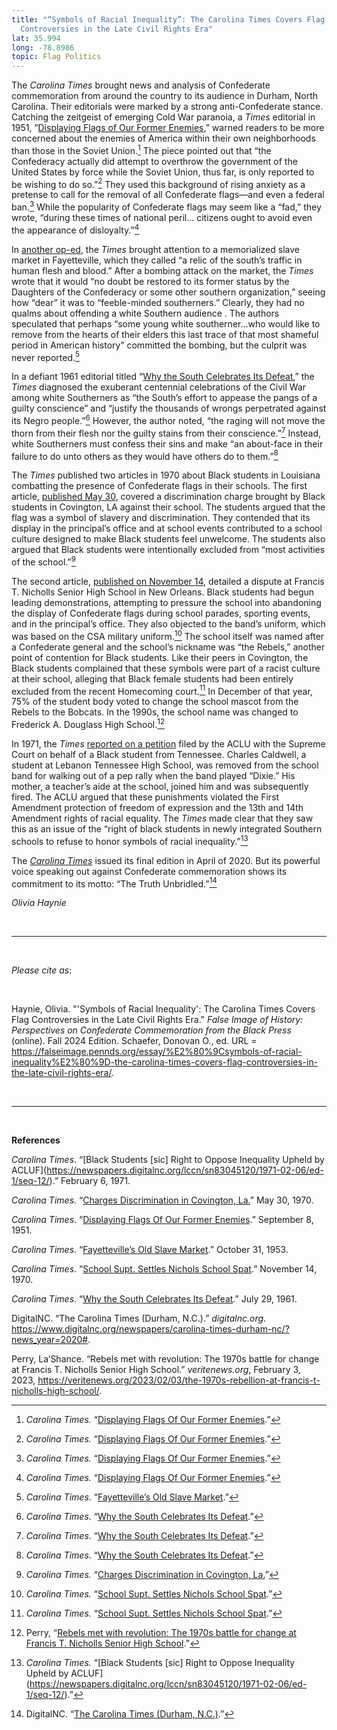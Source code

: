 ```yaml
---
title: "“Symbols of Racial Inequality”: The Carolina Times Covers Flag
  Controversies in the Late Civil Rights Era"
lat: 35.994
long: -78.8986
topic: Flag Politics
---
```

The *Carolina Times* brought news and analysis of Confederate commemoration from around the country to its audience in Durham, North Carolina. Their editorials were marked by a strong anti-Confederate stance. Catching the zeitgeist of emerging Cold War paranoia, a *Times* editorial in 1951, “[Displaying Flags of Our Former Enemies](https://newspapers.digitalnc.org/lccn/2020258288/1951-09-08/ed-1/seq-2/),” warned readers to be more concerned about the enemies of America within their own neighborhoods than those in the Soviet Union.[^1] The piece pointed out that “the Confederacy actually did attempt to overthrow the government of the United States by force while the Soviet Union, thus far, is only reported to be wishing to do so.”[^2] They used this background of rising anxiety as a pretense to call for the removal of all Confederate flags—and even a federal ban.[^3] While the popularity of Confederate flags may seem like a “fad,” they wrote, “during these times of national peril… citizens ought to avoid even the appearance of disloyalty.”[^4]

In [another op-ed](https://newspapers.digitalnc.org/search/pages/results/?proxtext=&proxdistance=&ortext=&andtext=fayetteville%27s+old+slave+market&phrasetext=&county=&date1=&date2=&lccn=sn83045120&lccn=2020258288&page=2&sort=date), the *Times* brought attention to a memorialized slave market in Fayetteville, which they called “a relic of the south’s traffic in human flesh and blood.” After a bombing attack on the market, the *Times* wrote that it would “no doubt be restored to its former status by the Daughters of the Confederacy or some other southern organization,” seeing how “dear” it was to “feeble-minded southerners.” Clearly, they had no qualms about offending a white Southern audience . The authors speculated that perhaps “some young white southerner...who would like to remove from the hearts of their elders this last trace of that most shameful period in American history” committed the bombing, but the culprit was never reported.[^5]

In a defiant 1961 editorial titled “[Why the South Celebrates Its Defeat](https://newspapers.digitalnc.org/lccn/sn83045120/1961-07-29/ed-1/seq-2/),” the *Times* diagnosed the exuberant centennial celebrations of the Civil War among white Southerners as “the South’s effort to appease the pangs of a guilty conscience” and “justify the thousands of wrongs perpetrated against its Negro people.”[^6] However, the author noted, “the raging will not move the thorn from their flesh nor the guilty stains from their conscience.”[^7] Instead, white Southerners must confess their sins and make “an about-face in their failure to do unto others as they would have others do to them.”[^8]

The *Times* published two articles in 1970 about Black students in Louisiana combatting the presence of Confederate flags in their schools. The first article, [published May 30](https://newspapers.digitalnc.org/lccn/sn83045120/1970-05-30/ed-1/seq-15/), covered a discrimination charge brought by Black students in Covington, LA against their school. The students argued that the flag was a symbol of slavery and discrimination. They contended that its display in the principal’s office and at school events contributed to a school culture designed to make Black students feel unwelcome. The students also argued that Black students were intentionally excluded from “most activities of the school.”[^9]

The second article, [published on November 14](https://newspapers.digitalnc.org/lccn/sn83045120/1970-11-14/ed-1/seq-13/), detailed a dispute at Francis T. Nicholls Senior High School in New Orleans. Black students had begun leading demonstrations, attempting to pressure the school into abandoning the display of Confederate flags during school parades, sporting events, and in the principal’s office. They also objected to the band’s uniform, which was based on the CSA military uniform.[^10] The school itself was named after a Confederate general and the school’s nickname was “the Rebels,” another point of contention for Black students. Like their peers in Covington, the Black students complained that these symbols were part of a racist culture at their school, alleging that Black female students had been entirely excluded from the recent Homecoming court.[^11] In December of that year, 75% of the student body voted to change the school mascot from the Rebels to the Bobcats. In the 1990s, the school name was changed to Frederick A. Douglass High School.[^12]

In 1971, the *Times* [reported on a petition](https://newspapers.digitalnc.org/lccn/sn83045120/1971-02-06/ed-1/seq-12/) filed by the ACLU with the Supreme Court on behalf of a Black student from Tennessee. Charles Caldwell, a student at Lebanon Tennessee High School, was removed from the school band for walking out of a pep rally when the band played “Dixie.” His mother, a teacher’s aide at the school, joined him and was subsequently fired. The ACLU argued that these punishments violated the First Amendment protection of freedom of expression and the 13th and 14th Amendment rights of racial equality. The *Times* made clear that they saw this as an issue of the “right of black students in newly integrated Southern schools to refuse to honor symbols of racial inequality.”[^13]

The *[Carolina Times](https://www.digitalnc.org/newspapers/carolina-times-durham-nc/?news_year=2020)* issued its final edition in April of 2020. But its powerful voice speaking out against Confederate commemoration shows its commitment to its motto: “The Truth Unbridled.”[^14]

*Olivia Haynie*

<br>

<hr>

<br>

*Please cite as*: 

<br>

Haynie, Olivia. "'Symbols of Racial Inequality': The Carolina Times Covers Flag Controversies in the Late Civil Rights Era." *False Image of History: Perspectives on Confederate Commemoration from the Black Press* (online). Fall 2024 Edition. Schaefer, Donovan O., ed. URL = https://falseimage.pennds.org/essay/%E2%80%9Csymbols-of-racial-inequality%E2%80%9D-the-carolina-times-covers-flag-controversies-in-the-late-civil-rights-era/.

<br>

<hr>

<br>

**References**

*Carolina Times*. “[Black Students \[sic] Right to Oppose Inequality Upheld by ACLUF](https://newspapers.digitalnc.org/lccn/sn83045120/1971-02-06/ed-1/seq-12/).” February 6, 1971.

*Carolina Times*. “[Charges Discrimination in Covington, La.](https://newspapers.digitalnc.org/lccn/sn83045120/1970-05-30/ed-1/seq-15/)” May 30, 1970.

*Carolina Times*. “[Displaying Flags Of Our Former Enemies](https://newspapers.digitalnc.org/lccn/2020258288/1951-09-08/ed-1/seq-2/).” September 8, 1951.

*Carolina Times*. “[Fayetteville’s Old Slave Market](https://newspapers.digitalnc.org/lccn/sn83045120/1953-10-31/ed-1/seq-2/#words=FAYETTEVILLE+Fayetteville+market+old+slave).” October 31, 1953.

*Carolina Times*. “[School Supt. Settles Nichols School Spat](https://newspapers.digitalnc.org/lccn/sn83045120/1970-11-14/ed-1/seq-13/).” November 14, 1970.

*Carolina Times*. “[Why the South Celebrates Its Defeat](https://newspapers.digitalnc.org/lccn/sn83045120/1961-07-29/ed-1/seq-2/).” July 29, 1961.

DigitalNC. “The Carolina Times (Durham, N.C.).” *digitalnc.org*. https://www.digitalnc.org/newspapers/carolina-times-durham-nc/?news_year=2020#.

Perry, La’Shance. “Rebels met with revolution: The 1970s battle for change at Francis T. Nicholls Senior High School.” *veritenews.org*, February 3, 2023, https://veritenews.org/2023/02/03/the-1970s-rebellion-at-francis-t-nicholls-high-school/.

[^1]: *Carolina Times.* “[Displaying Flags Of Our Former Enemies](https://newspapers.digitalnc.org/lccn/2020258288/1951-09-08/ed-1/seq-2/).”

[^2]: *Carolina Times.* “[Displaying Flags Of Our Former Enemies](https://newspapers.digitalnc.org/lccn/2020258288/1951-09-08/ed-1/seq-2/).”

[^3]: *Carolina Times.* “[Displaying Flags Of Our Former Enemies](https://newspapers.digitalnc.org/lccn/2020258288/1951-09-08/ed-1/seq-2/).”

[^4]: *Carolina Times.* “[Displaying Flags Of Our Former Enemies](https://newspapers.digitalnc.org/lccn/2020258288/1951-09-08/ed-1/seq-2/).”

[^5]: *Carolina Times*. “[Fayetteville’s Old Slave Market](https://newspapers.digitalnc.org/lccn/sn83045120/1953-10-31/ed-1/seq-2/#words=FAYETTEVILLE+Fayetteville+market+old+slave).”

[^6]: *Carolina Times*. “[Why the South Celebrates Its Defeat](https://newspapers.digitalnc.org/lccn/sn83045120/1961-07-29/ed-1/seq-2/).”

[^7]: *Carolina Times*. “[Why the South Celebrates Its Defeat](https://newspapers.digitalnc.org/lccn/sn83045120/1961-07-29/ed-1/seq-2/).”

[^8]: *Carolina Times*. “[Why the South Celebrates Its Defeat](https://newspapers.digitalnc.org/lccn/sn83045120/1961-07-29/ed-1/seq-2/).”

[^9]: *Carolina Times.* “[Charges Discrimination in Covington, La.](https://newspapers.digitalnc.org/lccn/sn83045120/1970-05-30/ed-1/seq-15/)”

[^10]: *Carolina Times.* “[School Supt. Settles Nichols School Spat](https://newspapers.digitalnc.org/lccn/sn83045120/1970-11-14/ed-1/seq-13/).”

[^11]: *Carolina Times.* “[School Supt. Settles Nichols School Spat](https://newspapers.digitalnc.org/lccn/sn83045120/1970-11-14/ed-1/seq-13/).”

[^12]: Perry, “[Rebels met with revolution: The 1970s battle for change at Francis T. Nicholls Senior High School](https://veritenews.org/2023/02/03/the-1970s-rebellion-at-francis-t-nicholls-high-school/).” 

[^13]: *Carolina Times.* “[Black Students \[sic] Right to Oppose Inequality Upheld by ACLUF](https://newspapers.digitalnc.org/lccn/sn83045120/1971-02-06/ed-1/seq-12/).”

[^14]: DigitalNC. “[The Carolina Times (Durham, N.C.)](https://www.digitalnc.org/newspapers/carolina-times-durham-nc/?news_year=2020).”
